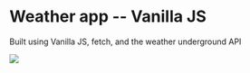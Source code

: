 <h1>Weather app -- Vanilla JS</h1>
<p>Built using Vanilla JS, fetch, and the weather underground API</p>

<img src="https://github.com/RobbieProkop/weather_app/blob/master/screen_shot.png" />
